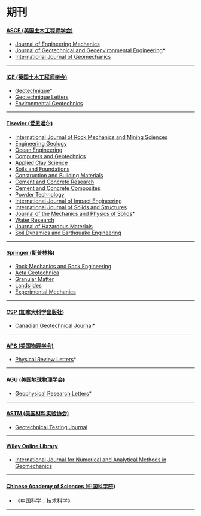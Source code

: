 # 期刊


#### [ASCE (美国土木工程师学会)](https://www.asce.org/)

- [Journal of Engineering Mechanics](https://ascelibrary.org/journal/jenmdt)
- [Journal of Geotechnical and Geoenvironmental Engineering](https://ascelibrary.org/journal/ijgnai)*
- [International Journal of Geomechanics](https://ascelibrary.org/journal/ijgnai)

---
#### [ICE (英国土木工程师学会)](https://www.ice.org.uk/)

- [Geotechnique](https://www.icevirtuallibrary.com/toc/jgeot/current)*
- [Geotechnique Letters](https://www.icevirtuallibrary.com/toc/jgele/current)
- [Environmental Geotechnics](https://www.icevirtuallibrary.com/toc/jenge/current)

---
#### [Elsevier (爱思唯尔)](https://www.elsevier.com/)

- [International Journal of Rock Mechanics and Mining Sciences](https://www.journals.elsevier.com/international-journal-of-rock-mechanics-and-mining-sciences)
- [Engineering Geology](https://www.journals.elsevier.com/engineering-geology/#tab-page-1)
- [Ocean Engineering](https://www.journals.elsevier.com/ocean-engineering)
- [Computers and Geotechnics](https://www.journals.elsevier.com/computers-and-geotechnics/)
- [Applied Clay Science](https://www.sciencedirect.com/journal/applied-clay-science)
- [Soils and Foundations](https://www.journals.elsevier.com/soils-and-foundations)
- [Construction and Building Materials](https://www.journals.elsevier.com/construction-and-building-materials/)
- [Cement and Concrete Research](https://www.journals.elsevier.com/cement-and-concrete-research/)
- [Cement and Concrete Composites](https://www.journals.elsevier.com/cement-and-concrete-composites/)
- [Powder Technology](https://www.journals.elsevier.com/powder-technology/)
- [International Journal of Impact Engineering](https://www.journals.elsevier.com/international-journal-of-impact-engineering)
- [International Journal of Solids and Structures](https://www.journals.elsevier.com/international-journal-of-solids-and-structures/)
- [Journal of the Mechanics and Physics of Solids](https://www.journals.elsevier.com/journal-of-the-mechanics-and-physics-of-solids)*
- [Water Research](https://www.journals.elsevier.com/water-research/)
- [Journal of Hazardous Materials](https://www.journals.elsevier.com/journal-of-hazardous-materials/)
- [Soil Dynamics and Earthquake Engineering](https://www.journals.elsevier.com/soil-dynamics-and-earthquake-engineering)

---
#### [Springer (斯普林格)](https://www.springer.com/)

- [Rock Mechanics and Rock Engineering](https://link.springer.com/journal/603/volumes-and-issues)
- [Acta Geotechnica](https://www.springer.com/journal/11440)
- [Granular Matter](https://www.springer.com/journal/10035)
- [Landslides](https://www.springer.com/journal/10346)
- [Experimental Mechanics](https://www.springer.com/journal/11340)

---
#### [CSP (加拿大科学出版社)](https://cdnsciencepub.com/)

- [Canadian Geotechnical Journal](https://cdnsciencepub.com/journal/cgj)*

---
#### [APS (美国物理学会)](https://www.aps.org/)

- [Physical Review Letters](https://journals.aps.org/prl/about)*

---
#### [AGU (美国地球物理学会)](https://agupubs.onlinelibrary.wiley.com/)

- [Geophysical Research Letters](https://agupubs.onlinelibrary.wiley.com/journal/19448007)*
---
#### [ASTM (美国材料实验协会)](https://compass.astm.org/CUSTOMERS/index.html)

- [Geotechnical Testing Journal](https://compass.astm.org/journals/gtj/)
---
#### [Wiley Online Library](https://onlinelibrary.wiley.com/)

- [International Journal for Numerical and Analytical Methods in Geomechanics](https://onlinelibrary.wiley.com/journal/10969853)

---
#### [Chinese Academy of Sciences (中国科学院)](https://www.cas.cn/)

- [《中国科学：技术科学》](https://www.scicloudcenter.com/SST/login/index)

---

